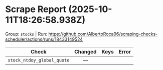 # Scrape Report (2025-10-11T18:26:58.938Z)

Group: `stocks`  |  Run: https://github.com/AlbertoRoca96/scraping-checks-scheduler/actions/runs/18433149524

| Check | Changed | Keys | Error |
|---|:---:|:--|:--|
| `stock_ntdoy_global_quote` | — |  |  |
